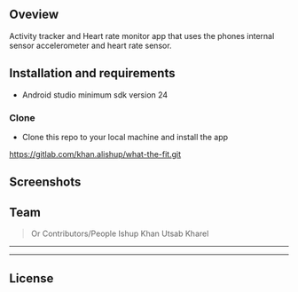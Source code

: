 ## Oveview

Activity tracker and Heart rate monitor app that uses the phones internal sensor accelerometer and heart rate sensor.

## Installation and requirements

- Android studio minimum sdk version 24

### Clone

- Clone this repo to your local machine and install the app

https://gitlab.com/khan.alishup/what-the-fit.git

## Screenshots

## Team

> Or Contributors/People
 Ishup Khan 
 Utsab Kharel

---

---

## License

